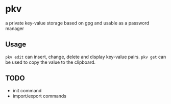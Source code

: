 # pkv
a private key-value storage based on gpg and usable as a password manager

## Usage

`pkv edit` can insert, change, delete and display key-value pairs. `pkv get` can
be used to copy the value to the clipboard.

## TODO

* init command
* import/export commands
